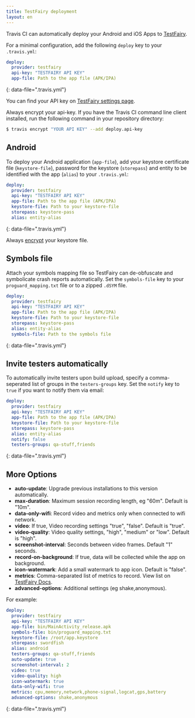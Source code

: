 ```yaml
---
title: TestFairy deployment
layout: en
---
```


Travis CI can automatically deploy your Android and iOS Apps to [TestFairy](https://www.testfairy.com/).

For a minimal configuration, add the following `deploy` key to your `.travis.yml`:

```yaml
deploy:
  provider: testfairy
  api-key: "TESTFAIRY API KEY"
  app-file: Path to the app file (APK/IPA)
```

{: data-file=".travis.yml"}

You can find your API key on [TestFairy settings page](https://app.testfairy.com/settings/).

Always encrypt your api-key. If you have the Travis CI command line client installed, run the following command in your repository directory:

```bash
$ travis encrypt "YOUR API KEY" --add deploy.api-key
```

## Android

To deploy your Android application (`app-file`), add your keystore certificate file (`keystore-file`), password for the keystore (`storepass`)  and entity to be identified with the app (`alias`) to your `.travis.yml`:

```yaml
deploy:
  provider: testfairy
  api-key: "TESTFAIRY API KEY"
  app-file: Path to the app file (APK/IPA)
  keystore-file: Path to your keystore-file
  storepass: keystore-pass
  alias: entity-alias
```

{: data-file=".travis.yml"}

Always [encrypt](/user/encrypting-files/) your keystore file.

## Symbols file

Attach your symbols mapping file so TestFairy can de-obfuscate and symbolicate crash reports automatically. Set the `symbols-file` key to your `proguard_mapping.txt` file or to a zipped `.dSYM` file.

```yaml
deploy:
  provider: testfairy
  api-key: "TESTFAIRY API KEY"
  app-file: Path to the app file (APK/IPA)
  keystore-file: Path to your keystore-file
  storepass: keystore-pass
  alias: entity-alias
  symbols-file: Path to the symbols file
```

{: data-file=".travis.yml"}

## Invite testers automatically

To automatically invite testers upon build upload, specify a comma-seperated list of groups in the `testers-groups` key. Set the `notify` key to `true` if you want to notify them via email:

```yaml
deploy:
  provider: testfairy
  api-key: "TESTFAIRY API KEY"
  app-file: Path to the app file (APK/IPA)
  keystore-file: Path to your keystore-file
  storepass: keystore-pass
  alias: entity-alias
  notify: false
  testers-groups: qa-stuff,friends
```

{: data-file=".travis.yml"}

## More Options

- **auto-update**: Upgrade previous installations to this version automatically.
- **max-duration**: Maximum session recording length, eg "60m". Default is "10m".
- **data-only-wifi**: Record video and metrics only when connected to wifi network.
- **video**: If true, Video recording settings "true", "false". Default is "true".
- **video-quality**: Video quality settings, "high", "medium" or "low". Default is "high".
- **screenshot-interval**: Seconds between video frames. Default "1" seconds.
- **record-on-background**: If true, data will be collected while the app on background.
- **icon-watermark**: Add a small watermark to app icon. Default is "false".
- **metrics**: Comma-separated list of metrics to record. View list on [TestFairy Docs](https://docs.testfairy.com/API/Upload_API.html).
- **advanced-options**: Additional settings (eg shake,anonymous).

For example:

```yaml
deploy:
  provider: testfairy
  api-key: "TESTFAIRY API KEY"
  app-file: bin/MainActivity_release.apk
  symbols-file: bin/proguard_mapping.txt
  keystore-file: /root/app.keystore
  storepass: swordfish
  alias: android
  testers-groups: qa-stuff,friends
  auto-update: true
  screenshot-interval: 2
  video: true
  video-quality: high
  icon-watermark: true
  data-only-wifi: true
  metrics: cpu,memory,network,phone-signal,logcat,gps,battery
  advanced-options: shake,anonymous
```

{: data-file=".travis.yml"}
